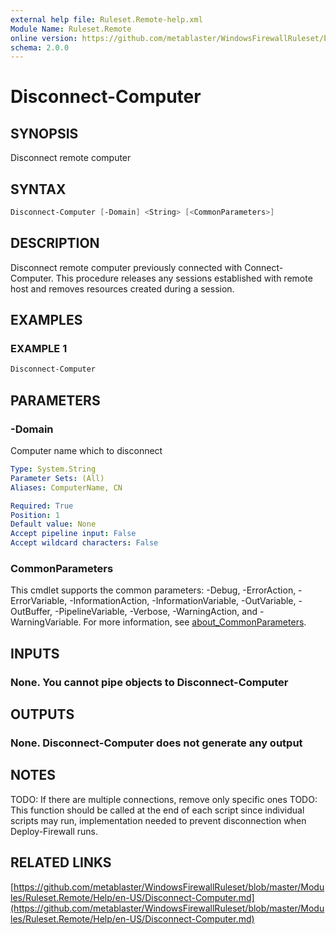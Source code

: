 ```yaml
---
external help file: Ruleset.Remote-help.xml
Module Name: Ruleset.Remote
online version: https://github.com/metablaster/WindowsFirewallRuleset/blob/master/Modules/Ruleset.Remote/Help/en-US/Disconnect-Computer.md
schema: 2.0.0
---
```


# Disconnect-Computer

## SYNOPSIS

Disconnect remote computer

## SYNTAX

```powershell
Disconnect-Computer [-Domain] <String> [<CommonParameters>]
```

## DESCRIPTION

Disconnect remote computer previously connected with Connect-Computer.
This procedure releases any sessions established with remote host and
removes resources created during a session.

## EXAMPLES

### EXAMPLE 1

```powershell
Disconnect-Computer
```

## PARAMETERS

### -Domain

Computer name which to disconnect

```yaml
Type: System.String
Parameter Sets: (All)
Aliases: ComputerName, CN

Required: True
Position: 1
Default value: None
Accept pipeline input: False
Accept wildcard characters: False
```

### CommonParameters

This cmdlet supports the common parameters: -Debug, -ErrorAction, -ErrorVariable, -InformationAction, -InformationVariable, -OutVariable, -OutBuffer, -PipelineVariable, -Verbose, -WarningAction, and -WarningVariable. For more information, see [about_CommonParameters](http://go.microsoft.com/fwlink/?LinkID=113216).

## INPUTS

### None. You cannot pipe objects to Disconnect-Computer

## OUTPUTS

### None. Disconnect-Computer does not generate any output

## NOTES

TODO: If there are multiple connections, remove only specific ones
TODO: This function should be called at the end of each script since individual scripts may run,
implementation needed to prevent disconnection when Deploy-Firewall runs.

## RELATED LINKS

[https://github.com/metablaster/WindowsFirewallRuleset/blob/master/Modules/Ruleset.Remote/Help/en-US/Disconnect-Computer.md](https://github.com/metablaster/WindowsFirewallRuleset/blob/master/Modules/Ruleset.Remote/Help/en-US/Disconnect-Computer.md)
